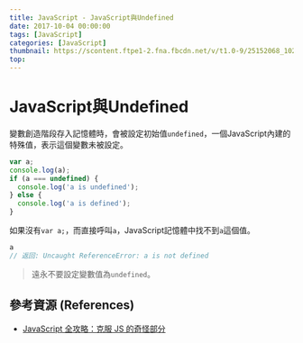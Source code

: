 ```yaml
---
title: JavaScript - JavaScript與Undefined
date: 2017-10-04 00:00:00
tags: [JavaScript]
categories: [JavaScript]
thumbnail: https://scontent.ftpe1-2.fna.fbcdn.net/v/t1.0-9/25152068_10208369508114830_4476640990371468565_n.jpg?oh=6efe943aac4e8fd6168c3a1dec176626&oe=5AD5D929
top:
---
```

# JavaScript與Undefined
變數創造階段存入記憶體時，會被設定初始值`undefined`，一個JavaScript內建的特殊值，表示這個變數未被設定。
```javascript
var a;
console.log(a);
if (a === undefined) {
  console.log('a is undefined');
} else {
  console.log('a is defined');
}
```
如果沒有`var a;`，而直接呼叫`a`，JavaScript記憶體中找不到`a`這個值。
```javascript
a
// 返回: Uncaught ReferenceError: a is not defined
```
> 遠永不要設定變數值為`undefined`。

## 參考資源 (References)
* [JavaScript 全攻略：克服 JS 的奇怪部分](https://www.udemy.com/javascriptjs/learn/v4/overview)